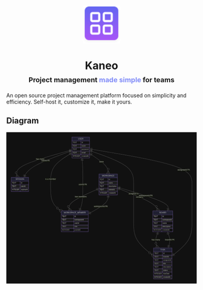 <p align="center">
  <a href="https://github.com/kaneo-app/app">
    <img src="./assets/logo.svg" alt="Kaneo logo" width="100" />
  </a>
</p>
<h1 align="center">Kaneo <br/> <span style="font-size: 18px">Project management <span style="color: rgba(129, 140, 248, 1)">made simple</span> for teams</span></h1>

An open source project management platform focused on simplicity and efficiency. Self-host it, customize it, make it yours.

## Diagram

<img src="./assets/diagram.png">